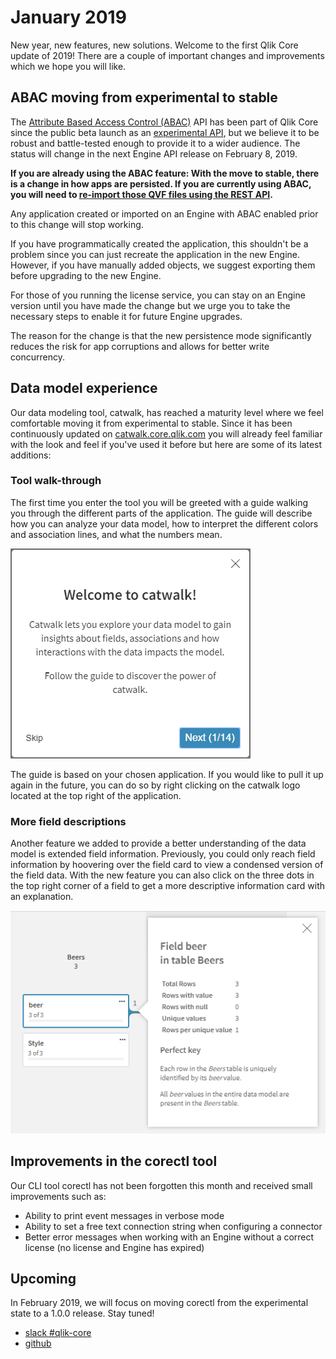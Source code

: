 # January 2019

New year, new features, new solutions. Welcome to the first Qlik Core update of 2019! There are a couple of important
changes and improvements which we hope you will like.

## ABAC moving from experimental to stable

The [Attribute Based Access Control (ABAC)](../../services/qix-engine/access-control/) API has been part of Qlik Core
since the public beta launch as an [experimental API](../../conventions/api-strategy/#stability-index), but we believe
it to be robust and battle-tested enough to provide it to a wider audience. The status will change in the next Engine
API release on February 8, 2019.

**If you are already using the ABAC feature: With the move to stable, there is a change in how apps are persisted.
If you are currently using ABAC, you will need to [re-import those QVF files using the REST API](../../services/qix-engine/access-control/#adding-an-existing-app).**

Any application created or imported on an Engine with ABAC enabled prior to this change will stop working.

If you have programmatically created the application, this shouldn't be a problem since you can just recreate the
application in the new Engine. However, if you have manually added objects, we suggest exporting them before upgrading
to the new Engine.

For those of you running the license service, you can stay on an Engine version until you have made the change but we
urge you to take the necessary steps to enable it for future Engine upgrades.

The reason for the change is that the new persistence mode significantly reduces the risk for app corruptions and
allows for better write concurrency.

## Data model experience

Our data modeling tool, catwalk, has reached a maturity level where we feel comfortable moving it from experimental
to stable. Since it has been continuously updated on [catwalk.core.qlik.com](https://catwalk.core.qlik.com)
you will already feel familiar with the look and feel if you've used it before but here are some of its latest
additions:

### Tool walk-through

The first time you enter the tool you will be greeted with a guide walking you through the different parts of the
application. The guide will describe how you can analyze your data model, how to interpret the different colors and
association lines, and what the numbers mean.

![screenshot](../images/catwalk-walk-through.png)

The guide is based on your chosen application. If you would like to pull it up again in the future, you can do so by
right clicking on the catwalk logo located at the top right of the application.

### More field descriptions

Another feature we added to provide a better understanding of the data model is extended field information. Previously,
you could only reach field information by hoovering over the field card to view a condensed version of the field
data. With the new feature you can also click on the three dots in the top right corner of a field to get a more
descriptive information card with an explanation.

![screenshot](../images/catwalk-field-info.png)

## Improvements in the corectl tool

Our CLI tool corectl has not been forgotten this month and received small improvements such as:

* Ability to print event messages in verbose mode
* Ability to set a free text connection string when configuring a connector
* Better error messages when working with an Engine without a correct license (no license and Engine has expired)

## Upcoming

In February 2019, we will focus on moving corectl from the experimental state to a 1.0.0 release. Stay tuned!

* [slack #qlik-core](https://qlik-branch.slack.com/channels/qlik-core)
* [github](https://github.com/qlik-oss)
